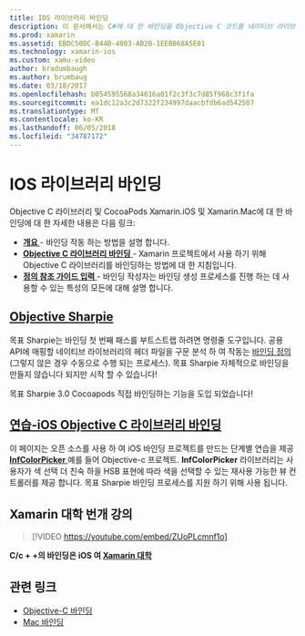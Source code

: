 ```yaml
---
title: IOS 라이브러리 바인딩
description: 이 문서에서는 C#에 대 한 바인딩을 Objective C 코드를 네이티브 라이브러리 및 CocoaPods Xamarin.iOS 응용 프로그램에서 사용할 수 있도록 만드는 방법을 설명 합니다.
ms.prod: xamarin
ms.assetid: EBDC50DC-B44B-4003-AB2B-1EEB868A5E01
ms.technology: xamarin-ios
ms.custom: xamu-video
author: bradumbaugh
ms.author: brumbaug
ms.date: 03/18/2017
ms.openlocfilehash: b054595568a34616a01f2c3f3c7d85f968c3f1fa
ms.sourcegitcommit: ea1dc12a3c2d7322f234997daacbfdb6ad542507
ms.translationtype: MT
ms.contentlocale: ko-KR
ms.lasthandoff: 06/05/2018
ms.locfileid: "34787172"
---
```

# <a name="binding-ios-libraries"></a>IOS 라이브러리 바인딩

Objective C 라이브러리 및 CocoaPods Xamarin.iOS 및 Xamarin.Mac에 대 한 바인딩에 대 한 자세한 내용은 다음 링크:

- [**개요** ](~/cross-platform/macios/binding/overview.md) -
  바인딩 작동 하는 방법을 설명 합니다.
- [**Objective C 라이브러리 바인딩** ](~/cross-platform/macios/binding/objective-c-libraries.md) -
  Xamarin 프로젝트에서 사용 하기 위해 Objective C 라이브러리를 바인딩하는 방법에 대 한 지침입니다.
- [**정의 참조 가이드 입력** ](~/cross-platform/macios/binding/binding-types-reference.md) -
  바인딩 작성자는 바인딩 생성 프로세스를 진행 하는 데 사용할 수 있는 특성의 모든에 대해 설명 합니다.

## <a name="objective-sharpiecross-platformmaciosbindingobjective-sharpieindexmd"></a>[Objective Sharpie](~/cross-platform/macios/binding/objective-sharpie/index.md)

목표 Sharpie는 바인딩 첫 번째 패스를 부트스트랩 하려면 명령줄 도구입니다.
공용 API에 매핑할 네이티브 라이브러리의 헤더 파일을 구문 분석 하 여 작동는 [바인딩 정의](~/cross-platform/macios/binding/objective-c-libraries.md) (그렇지 않은 경우 수동으로 수행 되는 프로세스). 목표 Sharpie 자체적으로 바인딩을 만들지 않습니다 되지만 시작 할 수 있습니다!

목표 Sharpie 3.0 Cocoapods 직접 바인딩하는 기능을 도입 되었습니다!

## <a name="walkthrough---binding-an-ios-objective-c-librarywalkthroughmd"></a>[연습-iOS Objective C 라이브러리 바인딩](walkthrough.md)

이 페이지는 오픈 소스를 사용 하 여 iOS 바인딩 프로젝트를 만드는 단계별 연습을 제공 [ **InfColorPicker** ](https://github.com/InfinitApps/InfColorPicker) 예를 들어 Objective-c 프로젝트. **InfColorPicker** 라이브러리는 사용자가 색 선택 더 친숙 하을 HSB 표현에 따라 색을 선택할 수 있는 재사용 가능한 뷰 컨트롤러를 제공 합니다.
목표 Sharpie 바인딩 프로세스를 지원 하기 위해 사용 됩니다.

## <a name="xamarin-university-lightning-lecture"></a>Xamarin 대학 번개 강의

> [!VIDEO https://youtube.com/embed/ZUoPLcmnf1o]

**C/c + +의 바인딩은 iOS 여 [Xamarin 대학](https://university.xamarin.com/)**

## <a name="related-links"></a>관련 링크

- [Objective-C 바인딩](~/cross-platform/macios/binding/index.md)
- [Mac 바인딩](~/mac/platform/binding.md)
